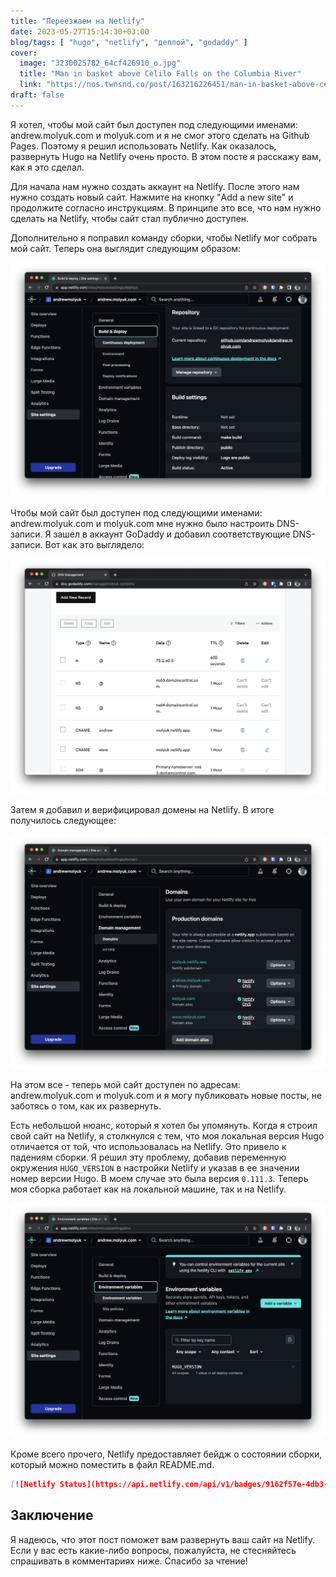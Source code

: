 ```yaml
---
title: "Переезжаем на Netlify"
date: 2023-05-27T15:14:30+03:00
blog/tags: [ "hugo", "netlify", "деплой", "godaddy" ]
cover:
  image: "3230025782_64cf426910_o.jpg"
  title: "Man in basket above Celilo Falls on the Columbia River"
  link: "https://nos.twnsnd.co/post/163216226451/man-in-basket-above-celilo-falls-on-the-columbia"
draft: false
---
```


Я хотел, чтобы мой сайт был доступен под следующими именами: andrew.molyuk.com и molyuk.com и я не смог этого сделать на
Github Pages. Поэтому я решил использовать Netlify. Как оказалось, развернуть Hugo на Netlify очень просто. В этом посте
я расскажу вам, как я это сделал.

Для начала нам нужно создать аккаунт на Netlify. После этого нам нужно создать новый сайт. Нажмите на кнопку "Add a new
site" и продолжите согласно инструкциям. В принципе это все, что нам нужно сделать на Netlify, чтобы сайт стал публично
доступен.

<!--more-->

Дополнительно я поправил команду сборки, чтобы Netlify мог собрать мой сайт. Теперь она выглядит следующим образом:

![netlify-repository.png](netlify-repository.png)

Чтобы мой сайт был доступен под следующими именами: andrew.molyuk.com и molyuk.com мне нужно было настроить DNS-записи.
Я зашел в аккаунт GoDaddy и добавил соответствующие DNS-записи. Вот как это выглядело:

![netlify-godaddy.png](netlify-godaddy.png)

Затем я добавил и верифицировал домены на Netlify. В итоге получилось следующее:

![netlify-domains.png](netlify-domains.png)

На этом все - теперь мой сайт доступен по адресам: andrew.molyuk.com и molyuk.com и я могу публиковать новые посты, не
заботясь о том, как их развернуть.

Есть небольшой нюанс, который я хотел бы упомянуть. Когда я строил свой сайт на Netlify, я столкнулся с тем, что моя
локальная версия Hugo отличается от той, что использовалась на Netlify. Это привело к падениям сборки. Я решил эту
проблему, добавив переменную окружения `HUGO_VERSION` в настройки Netlify и указав в ее значении номер версии Hugo. В
моем случае это была версия `0.111.3`. Теперь моя сборка работает как на локальной машине, так и на Netlify.

![netlify-hugo.png](netlify-hugo.png)

Кроме всего прочего, Netlify предоставляет бейдж о состоянии сборки, который можно поместить в файл README.md. 

```markdown
[![Netlify Status](https://api.netlify.com/api/v1/badges/9162f57e-4db3-4360-b350-e31ad5e85cb6/deploy-status)](https://app.netlify.com/sites/molyuk/deploys)
```

## Заключение

Я надеюсь, что этот пост поможет вам развернуть ваш сайт на Netlify. Если у вас есть какие-либо вопросы, пожалуйста, не
стесняйтесь спрашивать в комментариях ниже. Спасибо за чтение!
